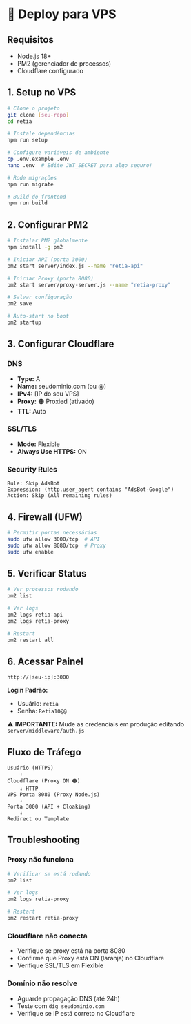 # 🚀 Deploy para VPS

## Requisitos
- Node.js 18+
- PM2 (gerenciador de processos)
- Cloudflare configurado

## 1. Setup no VPS

```bash
# Clone o projeto
git clone [seu-repo]
cd retia

# Instale dependências
npm run setup

# Configure variáveis de ambiente
cp .env.example .env
nano .env  # Edite JWT_SECRET para algo seguro!

# Rode migrações
npm run migrate

# Build do frontend
npm run build
```

## 2. Configurar PM2

```bash
# Instalar PM2 globalmente
npm install -g pm2

# Iniciar API (porta 3000)
pm2 start server/index.js --name "retia-api"

# Iniciar Proxy (porta 8080)
pm2 start server/proxy-server.js --name "retia-proxy"

# Salvar configuração
pm2 save

# Auto-start no boot
pm2 startup
```

## 3. Configurar Cloudflare

### DNS
- **Type:** A
- **Name:** seudominio.com (ou @)
- **IPv4:** [IP do seu VPS]
- **Proxy:** 🟠 Proxied (ativado)
- **TTL:** Auto

### SSL/TLS
- **Mode:** Flexible
- **Always Use HTTPS:** ON

### Security Rules
```
Rule: Skip AdsBot
Expression: (http.user_agent contains "AdsBot-Google")
Action: Skip (All remaining rules)
```

## 4. Firewall (UFW)

```bash
# Permitir portas necessárias
sudo ufw allow 3000/tcp  # API
sudo ufw allow 8080/tcp  # Proxy
sudo ufw enable
```

## 5. Verificar Status

```bash
# Ver processos rodando
pm2 list

# Ver logs
pm2 logs retia-api
pm2 logs retia-proxy

# Restart
pm2 restart all
```

## 6. Acessar Painel

```
http://[seu-ip]:3000
```

**Login Padrão:**
- Usuário: `retia`
- Senha: `Retia10@@`

⚠️ **IMPORTANTE:** Mude as credenciais em produção editando `server/middleware/auth.js`

## Fluxo de Tráfego

```
Usuário (HTTPS)
    ↓
Cloudflare (Proxy ON 🟠)
    ↓ HTTP
VPS Porta 8080 (Proxy Node.js)
    ↓
Porta 3000 (API + Cloaking)
    ↓
Redirect ou Template
```

## Troubleshooting

### Proxy não funciona
```bash
# Verificar se está rodando
pm2 list

# Ver logs
pm2 logs retia-proxy

# Restart
pm2 restart retia-proxy
```

### Cloudflare não conecta
- Verifique se proxy está na porta 8080
- Confirme que Proxy está ON (laranja) no Cloudflare
- Verifique SSL/TLS em Flexible

### Domínio não resolve
- Aguarde propagação DNS (até 24h)
- Teste com `dig seudominio.com`
- Verifique se IP está correto no Cloudflare
